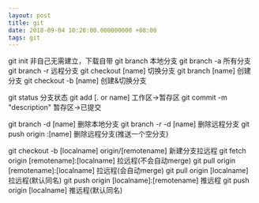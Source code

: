 ```yaml
---
layout: post
title: git
date: 2018-09-04 10:20:00.000000000 +08:00
tags: git
---
```

git init			非自己无需建立，下载自带
git branch 		本地分支
git branch -a		所有分支
git branch -r		远程分支
git checkout [name]		切换分支
git branch [name]		创建分支
git checkout -b [name]	创建&切换分支

git status			分支状态
git add [. or name]		工作区->暂存区
git commit -m "description"	暂存区->已提交

git branch -d [name]	删除本地分支
git branch -r -d [name]	删除远程分支
git push origin :[name]	删除远程分支(推送一个空分支)

git checkout -b [localname] origin/[remotename]	新建分支拉远程
git fetch origin [remotename]:[localname]	拉远程(不会自动merge)
git pull origin [remotename]:[localname]	拉远程(会自动merge)
git pull origin [localname]			拉远程(默认同名)
git push origin [localname]:[remotename]	推远程
git push origin [localname]			推远程(默认同名)